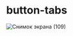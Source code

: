 # button-tabs
![Снимок экрана (109)](https://user-images.githubusercontent.com/88502391/181913975-04a9faaf-5f76-4aaa-a9de-8cd4d3649355.png)
